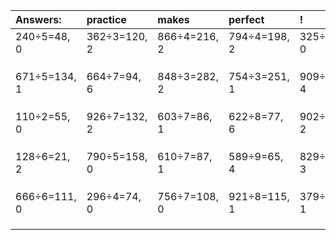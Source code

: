 | Answers: | practice | makes | perfect | ! |
| :--- | :--- | :--- | :--- | :--- |
| 240÷5=48, 0 | 362÷3=120, 2 | 866÷4=216, 2 | 794÷4=198, 2 | 325÷5=65, 0 | 
|   |   |   |   |   | 
|   |   |   |   |   | 
|   |   |   |   |   | 
| 671÷5=134, 1 | 664÷7=94, 6 | 848÷3=282, 2 | 754÷3=251, 1 | 909÷5=181, 4 | 
|   |   |   |   |   | 
|   |   |   |   |   | 
|   |   |   |   |   | 
| 110÷2=55, 0 | 926÷7=132, 2 | 603÷7=86, 1 | 622÷8=77, 6 | 902÷6=150, 2 | 
|   |   |   |   |   | 
|   |   |   |   |   | 
|   |   |   |   |   | 
| 128÷6=21, 2 | 790÷5=158, 0 | 610÷7=87, 1 | 589÷9=65, 4 | 829÷7=118, 3 | 
|   |   |   |   |   | 
|   |   |   |   |   | 
|   |   |   |   |   | 
| 666÷6=111, 0 | 296÷4=74, 0 | 756÷7=108, 0 | 921÷8=115, 1 | 379÷6=63, 1 | 
|   |   |   |   |   | 
|   |   |   |   |   | 
|   |   |   |   |   | 
